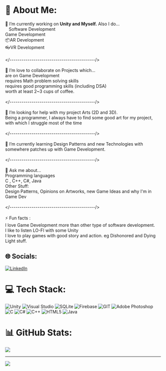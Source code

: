 
# 💫 About Me:
🔭 I’m currently working on <strong> Unity and Myself.</strong> Also I do... <br>                &nbsp;&nbsp;&nbsp;Software Development<br>                Game Development<br>                📦AR Development<br>                👓VR Development<br><br></-------------------------------------------/>           <br>     <br>👯 I’m love to collaborate on Projects which... <br>                are on Game Development <br>                requires Math problem solving skills<br>                requires good programming skills (including DSA)<br>                worth at least 2~3 cups of coffee.<br><br></-------------------------------------------/><br><br>🤝 I’m looking for help with my project Arts (2D and 3D).<br>                  Being a programmer, I always have to find some good art for my project, with which I struggle most of the time<br>                  <br></-------------------------------------------/><br><br>🌱 I’m currently learning Design Patterns and new Technologies with somewhere patches up with Game Development.<br><br></-------------------------------------------/><br><br>💬 Ask me about...<br>                Programming languages<br>                                 C , C++, C#, Java <br>                Other Stuff:<br>                                 Design Patterns, Opinions on Artworks, new Game Ideas and why I'm in Game Dev<br>                <br></-------------------------------------------/>              <br>  <br>⚡ Fun facts : <br>               I love Game Development more than other type of software development.<br>               I like to listen LO-FI with some Unity<br>               I love to play games with good story and action. eg Dishonored and Dying Light stuff.<br>              


## 🌐 Socials:
[![LinkedIn](https://img.shields.io/badge/LinkedIn-%230077B5.svg?logo=linkedin&logoColor=white)](https://linkedin.com/in/https://www.linkedin.com/in/priyansh-kashyap-a54a76218/) 

# 💻 Tech Stack:
![Unity](https://img.shields.io/badge/unity-%23000000.svg?style=for-the-badge&logo=unity&logoColor=white) ![Visual Studio](https://img.shields.io/badge/Visual%20Studio-5C2D91.svg?style=for-the-badge&logo=visual-studio&logoColor=white) ![SQLite](https://img.shields.io/badge/sqlite-%2307405e.svg?style=for-the-badge&logo=sqlite&logoColor=white) ![Firebase](https://img.shields.io/badge/Firebase-039BE5?style=for-the-badge&logo=Firebase&logoColor=white) ![GIT](https://img.shields.io/badge/Git-fc6d26?style=for-the-badge&logo=git&logoColor=white) ![Adobe Photoshop](https://img.shields.io/badge/adobe%20photoshop-%2331A8FF.svg?style=for-the-badge&logo=adobe%20photoshop&logoColor=white) </br> ![C](https://img.shields.io/badge/c-%2300599C.svg?style=for-the-badge&logo=c&logoColor=white) ![C#](https://img.shields.io/badge/c%23-%23239120.svg?style=for-the-badge&logo=c-sharp&logoColor=white) ![C++](https://img.shields.io/badge/c++-%2300599C.svg?style=for-the-badge&logo=c%2B%2B&logoColor=white) ![HTML5](https://img.shields.io/badge/html5-%23E34F26.svg?style=for-the-badge&logo=html5&logoColor=white) ![Java](https://img.shields.io/badge/java-%23ED8B00.svg?style=for-the-badge&logo=openjdk&logoColor=white) 
# 📊 GitHub Stats:
![](https://github-readme-stats.vercel.app/api/top-langs/?username=Priyansh5812&theme=gotham&hide_border=false&include_all_commits=true&count_private=true&layout=compact)

---
[![](https://visitcount.itsvg.in/api?id=Priyansh5812&icon=0&color=0)](https://visitcount.itsvg.in)

